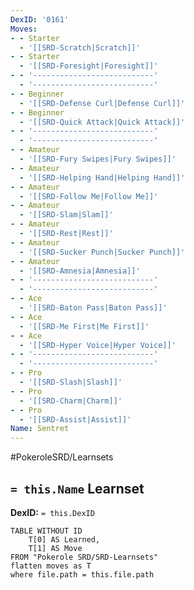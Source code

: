 ```yaml
---
DexID: '0161'
Moves:
- - Starter
  - '[[SRD-Scratch|Scratch]]'
- - Starter
  - '[[SRD-Foresight|Foresight]]'
- - '---------------------------'
  - '---------------------------'
- - Beginner
  - '[[SRD-Defense Curl|Defense Curl]]'
- - Beginner
  - '[[SRD-Quick Attack|Quick Attack]]'
- - '---------------------------'
  - '---------------------------'
- - Amateur
  - '[[SRD-Fury Swipes|Fury Swipes]]'
- - Amateur
  - '[[SRD-Helping Hand|Helping Hand]]'
- - Amateur
  - '[[SRD-Follow Me|Follow Me]]'
- - Amateur
  - '[[SRD-Slam|Slam]]'
- - Amateur
  - '[[SRD-Rest|Rest]]'
- - Amateur
  - '[[SRD-Sucker Punch|Sucker Punch]]'
- - Amateur
  - '[[SRD-Amnesia|Amnesia]]'
- - '---------------------------'
  - '---------------------------'
- - Ace
  - '[[SRD-Baton Pass|Baton Pass]]'
- - Ace
  - '[[SRD-Me First|Me First]]'
- - Ace
  - '[[SRD-Hyper Voice|Hyper Voice]]'
- - '---------------------------'
  - '---------------------------'
- - Pro
  - '[[SRD-Slash|Slash]]'
- - Pro
  - '[[SRD-Charm|Charm]]'
- - Pro
  - '[[SRD-Assist|Assist]]'
Name: Sentret
---
```


#PokeroleSRD/Learnsets

## `= this.Name` Learnset

**DexID:** `= this.DexID`

```dataview
TABLE WITHOUT ID
    T[0] AS Learned,
    T[1] AS Move
FROM "Pokerole SRD/SRD-Learnsets"
flatten moves as T
where file.path = this.file.path
```

